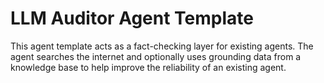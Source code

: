 # LLM Auditor Agent Template

This agent template acts as a fact-checking layer for existing agents. The agent searches the internet and optionally uses grounding data from a knowledge base to help improve the reliability of an existing agent. 

